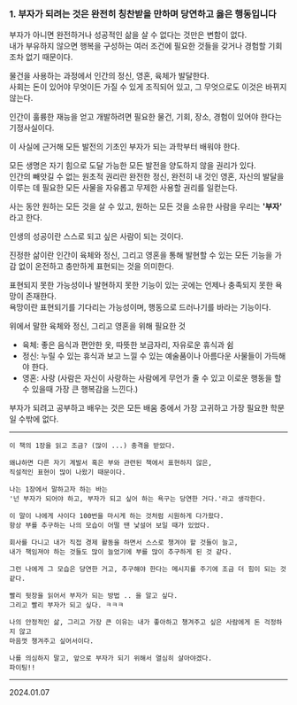 ### 1. 부자가 되려는 것은 완전히 칭찬받을 만하며 당연하고 옳은 행동입니다

부자가 아니면 완전하거나 성공적인 삶을 살 수 없다는 것만은 변함이 없다.\
내가 부유하지 않으면 행복을 구성하는 여러 조건에 필요한 것들을 갖거나 경험할 기회조차 없기 때문이다.

물건을 사용하는 과정에서 인간의 정신, 영혼, 육체가 발달한다.\
사회는 돈이 있어야 무엇이든 가질 수 있게 조직되어 있고, 그 무엇으로도 이것은 바뀌지 않는다.

인간이 훌륭한 재능을 얻고 개발하려면 필요한 물건, 기회, 장소, 경험이 있어야 한다는 기정사실이다.

이 사실에 근거해 모든 발전의 기초인 부자가 되는 과학부터 배워야 한다.

모든 생명은 자기 힘으로 도달 가능한 모든 발전을 양도하지 않을 권리가 있다.\
인간의 빼앗길 수 없는 원초적 권리란 완전한 정신, 완전히 내 것인 영혼, 자신의 발달을 이루는 데 필요한 모든 사물을 자유롭고 무제한 사용할 권리를 일컫는다.

사는 동안 원하는 모든 것을 살 수 있고, 원하는 모든 것을 소유한 사람을 우리는 **'부자'** 라고 한다.

인생의 성공이란 스스로 되고 싶은 사람이 되는 것이다.

진정한 삶이란 인간이 육체와 정신, 그리고 영혼을 통해 발현할 수 있는 모든 기능을 가감 없이 온전하고 충만하게 표현되는 것을 의미한다.

표현되지 못한 가능성이나 발현하지 못한 기능이 있는 곳에는 언제나 충족되지 못한 욕망이 존재한다.\
욕망이란 표현되기를 기다리는 가능성이며, 행동으로 드러나기를 바라는 기능이다.

위에서 말한 육체와 정신, 그리고 영혼을 위해 필요한 것
- 육체: 좋은 음식과 편안한 옷, 따뜻한 보금자리, 자유로운 휴식과 쉼
- 정신: 누릴 수 있는 휴식과 보고 느낄 수 있는 예술품이나 아름다운 사물들이 가득해야 한다.
- 영혼: 사랑 (사람은 자신이 사랑하는 사람에게 무언가 줄 수 있고 이로운 행동을 할 수 있을때 가장 큰 행복감을 느낀다.)

부자가 되려고 공부하고 배우는 것은 모든 배움 중에서 가장 고귀하고 가장 필요한 학문일 수밖에 없다.
- - -
```
이 책의 1장을 읽고 조금? (많이 ...) 충격을 받았다.

왜냐하면 다른 자기 계발서 혹은 부와 관련된 책에서 표현하지 않은,
직설적인 표현이 많이 나왔기 때문이다.

나는 1장에서 말하고자 하는 바는
'넌 부자가 되어야 하고, 부자가 되고 싶어 하는 욕구는 당연한 거다.'라고 생각한다.

이 말이 나에게 사이다 100번을 마시게 하는 것처럼 시원하게 다가왔다.
항상 부를 추구하는 나의 모습이 어떨 땐 낯설어 보일 때가 있었다.

회사를 다니고 내가 직접 경제 활동을 하면서 스스로 챙겨야 할 것들이 늘고,
내가 책임져야 하는 것들도 많이 늘었기에 부를 많이 추구하게 된 것 같다.

그런 나에게 그 모습은 당연한 거고, 추구해야 한다는 메시지를 주기에 조금 더 힘이 되는 것 같다.

빨리 뒷장을 읽어서 부자가 되는 방법 .. 을 알고 싶다.
그리고 빨리 부자가 되고 싶다. ㅋㅋㅋ

나의 안정적인 삶, 그리고 가장 큰 이유는 내가 좋아하고 챙겨주고 싶은 사람에게 돈 걱정하지 않고
마음껏 챙겨주고 싶어서이다.

나를 의심하지 말고, 앞으로 부자가 되기 위해서 열심히 살아야겠다.
파이팅!!
```
- - -
2024.01.07